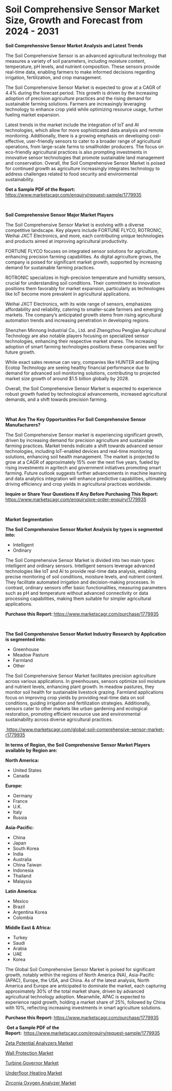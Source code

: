 <p><h1>Soil Comprehensive Sensor Market Size, Growth and Forecast from 2024 - 2031</h1></p><p><strong>Soil Comprehensive Sensor Market Analysis and Latest Trends</strong></p>
<p><p>The Soil Comprehensive Sensor is an advanced agricultural technology that measures a variety of soil parameters, including moisture content, temperature, pH levels, and nutrient composition. These sensors provide real-time data, enabling farmers to make informed decisions regarding irrigation, fertilization, and crop management. </p><p>The Soil Comprehensive Sensor Market is expected to grow at a CAGR of 4.4% during the forecast period. This growth is driven by the increasing adoption of precision agriculture practices and the rising demand for sustainable farming solutions. Farmers are increasingly leveraging technology to enhance crop yield while optimizing resource usage, further fueling market expansion.</p><p>Latest trends in the market include the integration of IoT and AI technologies, which allow for more sophisticated data analysis and remote monitoring. Additionally, there is a growing emphasis on developing cost-effective, user-friendly sensors to cater to a broader range of agricultural operations, from large-scale farms to smallholder producers. The focus on eco-friendly agricultural practices is also prompting investments in innovative sensor technologies that promote sustainable land management and conservation. Overall, the Soil Comprehensive Sensor Market is poised for continued growth as agriculture increasingly integrates technology to address challenges related to food security and environmental sustainability.</p></p>
<p><strong>Get a Sample PDF of the Report:&nbsp;</strong> <a href="https://www.marketscagr.com/enquiry/request-sample/1779935?utm_campaign=1869&utm_medium=2&utm_source=Github&utm_content=ia&utm_term=19122024&utm_id=soil-comprehensive-sensor">https://www.marketscagr.com/enquiry/request-sample/1779935</a></p>
<p>&nbsp;</p>
<p><strong>Soil Comprehensive Sensor Major Market Players</strong></p>
<p><p>The Soil Comprehensive Sensor Market is evolving with a diverse competitive landscape. Key players include FORTUNE FLYCO, ROTRONIC, Weihai JXCT Electronics, and more, each contributing unique technologies and products aimed at improving agricultural productivity.</p><p>FORTUNE FLYCO focuses on integrated sensor solutions for agriculture, enhancing precision farming capabilities. As digital agriculture grows, the company is poised for significant market growth, supported by increasing demand for sustainable farming practices.</p><p>ROTRONIC specializes in high-precision temperature and humidity sensors, crucial for understanding soil conditions. Their commitment to innovation positions them favorably for market expansion, particularly as technologies like IoT become more prevalent in agricultural applications.</p><p>Weihai JXCT Electronics, with its wide range of sensors, emphasizes affordability and reliability, catering to smaller-scale farmers and emerging markets. The company’s anticipated growth stems from rising agricultural automation trends and increasing penetration in developing regions.</p><p>Shenzhen Minnong Industrial Co., Ltd. and Zhengzhou Pengjian Agricultural Technology are also notable players focusing on specialized sensor technologies, enhancing their respective market shares. The increasing adoption of smart farming technologies positions these companies well for future growth.</p><p>While exact sales revenue can vary, companies like HUNTER and Beijing Ecotop Technology are seeing healthy financial performance due to demand for advanced soil monitoring solutions, contributing to projected market size growth of around $1.5 billion globally by 2028.</p><p>Overall, the Soil Comprehensive Sensor Market is expected to experience robust growth fueled by technological advancements, increased agricultural demands, and a shift towards precision farming.</p></p>
<p>&nbsp;</p>
<p><strong>What Are The Key Opportunities For Soil Comprehensive Sensor Manufacturers?</strong></p>
<p><p>The Soil Comprehensive Sensor market is experiencing significant growth, driven by increasing demand for precision agriculture and sustainable farming practices. Market trends indicate a shift towards advanced sensor technologies, including IoT-enabled devices and real-time monitoring solutions, enhancing soil health management. The market is projected to grow at a CAGR of approximately 15% over the next five years, fueled by rising investments in agritech and government initiatives promoting smart farming. Future outlook suggests further advancements in machine learning and data analytics integration will enhance predictive capabilities, ultimately driving efficiency and crop yields in agricultural practices worldwide.</p></p>
<p><strong>Inquire or Share Your Questions If Any Before Purchasing This Report:</strong> <a href="https://www.marketscagr.com/enquiry/pre-order-enquiry/1779935?utm_campaign=1869&utm_medium=2&utm_source=Github&utm_content=ia&utm_term=19122024&utm_id=soil-comprehensive-sensor">https://www.marketscagr.com/enquiry/pre-order-enquiry/1779935</a></p>
<p>&nbsp;</p>
<p><strong>Market Segmentation</strong></p>
<p><strong>The Soil Comprehensive Sensor Market Analysis by types is segmented into:</strong></p>
<p><ul><li>Intelligent</li><li>Ordinary</li></ul></p>
<p><p>The Soil Comprehensive Sensor Market is divided into two main types: intelligent and ordinary sensors. Intelligent sensors leverage advanced technologies like IoT and AI to provide real-time data analysis, enabling precise monitoring of soil conditions, moisture levels, and nutrient content. They facilitate automated irrigation and decision-making processes. In contrast, ordinary sensors offer basic functionalities, measuring parameters such as pH and temperature without advanced connectivity or data processing capabilities, making them suitable for simpler agricultural applications.</p></p>
<p><strong>Purchase this Report:&nbsp;</strong><a href="https://www.marketscagr.com/purchase/1779935?utm_campaign=1869&utm_medium=2&utm_source=Github&utm_content=ia&utm_term=19122024&utm_id=soil-comprehensive-sensor">https://www.marketscagr.com/purchase/1779935</a></p>
<p>&nbsp;</p>
<p><strong>The Soil Comprehensive Sensor Market Industry Research by Application is segmented into:</strong></p>
<p><ul><li>Greenhouse</li><li>Meadow Pasture</li><li>Farmland</li><li>Other</li></ul></p>
<p><p>The Soil Comprehensive Sensor Market facilitates precision agriculture across various applications. In greenhouses, sensors optimize soil moisture and nutrient levels, enhancing plant growth. In meadow pastures, they monitor soil health for sustainable livestock grazing. Farmland applications focus on improving crop yields by providing real-time data on soil conditions, guiding irrigation and fertilization strategies. Additionally, sensors cater to other markets like urban gardening and ecological restoration, promoting efficient resource use and environmental sustainability across diverse agricultural practices.</p></p>
<p><a href="https://www.marketscagr.com/global-soil-comprehensive-sensor-market-r1779935?utm_campaign=1869&utm_medium=2&utm_source=Github&utm_content=ia&utm_term=19122024&utm_id=soil-comprehensive-sensor">&nbsp;https://www.marketscagr.com/global-soil-comprehensive-sensor-market-r1779935</a></p>
<p><strong>In terms of Region, the Soil Comprehensive Sensor Market Players available by Region are:</strong></p>
<p>
    <p> <strong> North America: </strong>
        <ul>
            <li>United States</li>
            <li>Canada</li>
        </ul>
        </p> 
    <p> <strong> Europe: </strong>
        <ul>
            <li>Germany</li>
            <li>France</li>
            <li>U.K.</li>
            <li>Italy</li>
            <li>Russia</li>
        </ul>
        </p> 
    <p> <strong> Asia-Pacific: </strong>
        <ul>
            <li>China</li>
            <li>Japan</li>
            <li>South Korea</li>
            <li>India</li>
            <li>Australia</li>
            <li>China Taiwan</li>
            <li>Indonesia</li>
            <li>Thailand</li>
            <li>Malaysia</li>
        </ul>
        </p> 
    <p> <strong> Latin America: </strong>
        <ul>
            <li>Mexico</li>
            <li>Brazil</li>
            <li>Argentina Korea</li>
            <li>Colombia</li>
        </ul>
        </p> 
    <p> <strong> Middle East & Africa: </strong>
        <ul>
            <li>Turkey</li>
            <li>Saudi</li>
            <li>Arabia</li>
            <li>UAE</li>
            <li>Korea</li>
        </ul>
    </p>
    </p>
<p><p>The Global Soil Comprehensive Sensor Market is poised for significant growth, notably within the regions of North America (NA), Asia-Pacific (APAC), Europe, the USA, and China. As of the latest analysis, North America and Europe are anticipated to dominate the market, each capturing approximately 30% of the total market share, driven by advanced agricultural technology adoption. Meanwhile, APAC is expected to experience rapid growth, holding a market share of 25%, followed by China with 10%, reflecting increasing investments in smart agriculture solutions.</p></p>
<p><strong>Purchase this Report: </strong><a href="https://www.marketscagr.com/purchase/1779935?utm_campaign=1869&utm_medium=2&utm_source=Github&utm_content=ia&utm_term=19122024&utm_id=soil-comprehensive-sensor">https://www.marketscagr.com/purchase/1779935</a></p>
<p>&nbsp;<strong>Get a Sample PDF of the Report:&nbsp;&nbsp;</strong><a href="https://www.marketscagr.com/enquiry/request-sample/1779935?utm_campaign=1869&utm_medium=2&utm_source=Github&utm_content=ia&utm_term=19122024&utm_id=soil-comprehensive-sensor">https://www.marketscagr.com/enquiry/request-sample/1779935</a></p>
<p><strong></strong></p>
<p><p><a href="https://www.linkedin.com/pulse/in-depth-analysis-size-zeta-potential-analyzers-market-its-kwdmc?utm_campaign=1869&utm_medium=2&utm_source=Github&utm_content=ia&utm_term=19122024&utm_id=soil-comprehensive-sensor">Zeta Potential Analyzers Market</a></p><p><a href="https://www.linkedin.com/pulse/billion-dollar-wall-protection-market-industry-value-future-ys6df?utm_campaign=1869&utm_medium=2&utm_source=Github&utm_content=ia&utm_term=19122024&utm_id=soil-comprehensive-sensor">Wall Protection Market</a></p><p><a href="https://www.linkedin.com/pulse/decoding-turbine-governor-market-dynamics-strategic-imperatives-gjukc?utm_campaign=1869&utm_medium=2&utm_source=Github&utm_content=ia&utm_term=19122024&utm_id=soil-comprehensive-sensor">Turbine Governor Market</a></p><p><a href="https://www.linkedin.com/pulse/underfloor-heating-value-chain-analysis-from-raw-materials-nprac?utm_campaign=1869&utm_medium=2&utm_source=Github&utm_content=ia&utm_term=19122024&utm_id=soil-comprehensive-sensor">Underfloor Heating Market</a></p><p><a href="https://www.linkedin.com/pulse/zirconia-oxygen-analyzer-market-research-2024-2031-growth-opportunities-stzie?utm_campaign=1869&utm_medium=2&utm_source=Github&utm_content=ia&utm_term=19122024&utm_id=soil-comprehensive-sensor">Zirconia Oxygen Analyzer Market</a></p></p>